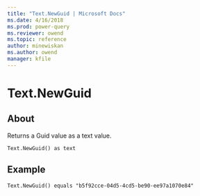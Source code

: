 ```yaml
---
title: "Text.NewGuid | Microsoft Docs"
ms.date: 4/16/2018
ms.prod: power-query
ms.reviewer: owend
ms.topic: reference
author: minewiskan
ms.author: owend
manager: kfile
---
```

# Text.NewGuid

  
## About  
Returns a Guid value as a text value.  
  
```  
Text.NewGuid() as text  
```  
  
## Example  
  
```  
Text.NewGuid() equals "b5f92cce-04d5-4cd5-be90-ee97a1070e84"  
```  
